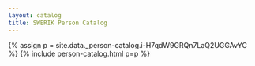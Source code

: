 ```yaml
---
layout: catalog
title: SWERIK Person Catalog
---
```

{% assign p = site.data._person-catalog.i-H7qdW9GRQn7LaQ2UGGAvYC %}
{% include person-catalog.html p=p %}


